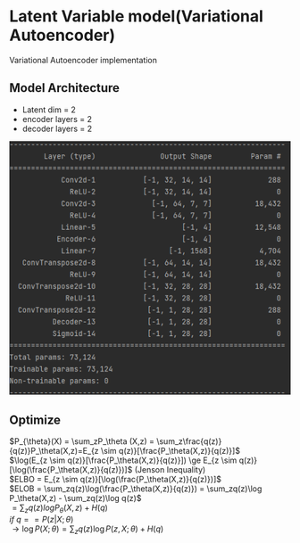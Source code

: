# Latent Variable model(Variational Autoencoder)
Variational Autoencoder implementation

## Model Architecture
* Latent dim = 2
* encoder layers = 2
* decoder layers = 2

![](./assets/vae.png)

## Optimize
$P_{\theta}(X) = \sum_zP_\theta (X,z) = \sum_z\frac{q(z)}{q(z)}P_\theta(X,z)=E_{z \sim q(z)}[\frac{P_\theta(X,z)}{q(z)}]$   
$\log(E_{z \sim q(z)}[\frac{P_\theta(X,z)}{q(z)}]) \ge E_{z \sim q(z)}[\log(\frac{P_\theta(X,z)}{q(z)})]$ (Jenson Inequality)   
$ELBO = E_{z \sim q(z)}[\log(\frac{P_\theta(X,z)}{q(z)})]$   
$ELOB = \sum_zq(z)\log(\frac{P_\theta(X,z)}{q(z)}) = \sum_zq(z)\log P_\theta(X,z) - \sum_zq(z)\log q(z)$   
$= \sum_zq(z)log P_\theta(X,z) + H(q)$   
$if\ q == P(z|X; \theta)$   
$\to \log P(X;\theta) = \sum_zq(z)\log P(z, X;\theta) + H(q)$   